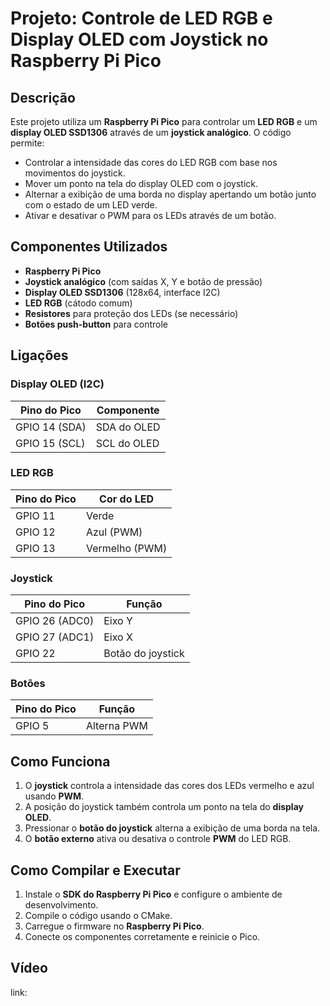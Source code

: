 # Projeto: Controle de LED RGB e Display OLED com Joystick no Raspberry Pi Pico

## Descrição

Este projeto utiliza um **Raspberry Pi Pico** para controlar um **LED RGB** e um **display OLED SSD1306** através de um **joystick analógico**. O código permite:

- Controlar a intensidade das cores do LED RGB com base nos movimentos do joystick.
- Mover um ponto na tela do display OLED com o joystick.
- Alternar a exibição de uma borda no display apertando um botão junto com o estado de um LED verde.
- Ativar e desativar o PWM para os LEDs através de um botão.

## Componentes Utilizados

- **Raspberry Pi Pico**
- **Joystick analógico** (com saídas X, Y e botão de pressão)
- **Display OLED SSD1306** (128x64, interface I2C)
- **LED RGB** (cátodo comum)
- **Resistores** para proteção dos LEDs (se necessário)
- **Botões push-button** para controle


## Ligações

### Display OLED (I2C)

| Pino do Pico  | Componente  |
| ------------- | ----------- |
| GPIO 14 (SDA) | SDA do OLED |
| GPIO 15 (SCL) | SCL do OLED |

### LED RGB

| Pino do Pico | Cor do LED     |
| ------------ | -------------- |
| GPIO 11      | Verde          |
| GPIO 12      | Azul (PWM)     |
| GPIO 13      | Vermelho (PWM) |

### Joystick

| Pino do Pico   | Função            |
| -------------- | ----------------- |
| GPIO 26 (ADC0) | Eixo Y            |
| GPIO 27 (ADC1) | Eixo X            |
| GPIO 22        | Botão do joystick |

### Botões

| Pino do Pico | Função      |
| ------------ | ----------- |
| GPIO 5       | Alterna PWM |

## Como Funciona

1. O **joystick** controla a intensidade das cores dos LEDs vermelho e azul usando **PWM**.
2. A posição do joystick também controla um ponto na tela do **display OLED**.
3. Pressionar o **botão do joystick** alterna a exibição de uma borda na tela.
4. O **botão externo** ativa ou desativa o controle **PWM** do LED RGB.

## Como Compilar e Executar

1. Instale o **SDK do Raspberry Pi Pico** e configure o ambiente de desenvolvimento.
2. Compile o código usando o CMake.
3. Carregue o firmware no **Raspberry Pi Pico**.
4. Conecte os componentes corretamente e reinicie o Pico.

## Vídeo

link: